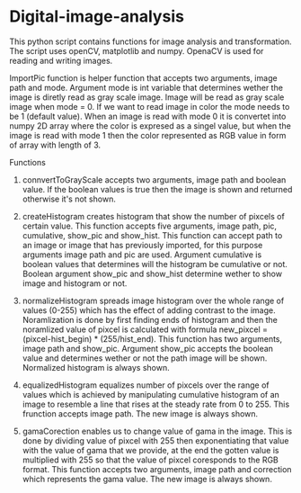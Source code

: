 # Digital-image-analysis

This python script contains functions for image analysis and transformation. The script uses openCV, matplotlib and numpy. OpenaCV is used for reading and writing images.

ImportPic function is helper function that accepts two arguments, image path and mode. Argument mode is int variable that determines wether the image is diretly read as gray scale image. Image will be read as gray scale image when mode = 0. If we want to read image in color the mode needs to be 1 (default value). When an image is read with mode 0 it is convertet into numpy 2D array where the color is expresed as a singel value, but when the image is read with mode 1 then the color represented as RGB value in form of array with length of 3.

Functions

1) connvertToGrayScale accepts two arguments, image path and boolean value. If the boolean values is true then the image is shown and returned otherwise it's not shown.

2) createHistogram creates histogram that show the number of pixcels of certain value. This function accepts five arguments, image path, pic, cumulative, show_pic and show_hist. This function can accept path to an image or image that has previously imported, for this purpose arguments image path and pic are used. Argument cumulative is boolean values that determines will the histogram be cumulative or not. Boolean argument show_pic and show_hist determine wether to show image and histogram or not.

3) normalizeHistogram spreads image histogram over the whole range of values (0-255) which has the effect of adding contrast to the image. Noramlization is done by first finding ends of histogram and then the noramlized value of pixcel is calculated with formula new_pixcel = (pixcel-hist_begin) * (255/hist_end). This function has two arguments, image path and show_pic. Argument show_pic accepts the boolean value and determines wether or not the path image will be shown. Normalized histogram is always shown.

4) equalizedHistogram equalizes number of pixcels over the range of values which is achieved by manipulating cumulative histogram of an image to resemble a line that rises at the steady rate from 0 to 255. This frunction accepts image path. The new image is always shown.

5) gamaCorection enables us to change value of gama in the image. This is done by dividing value of pixcel with 255 then exponentiating that value with the value of gama that we provide, at the end the gotten value is multiplied with 255 so that the value of pixcel coresponds to the RGB format. This function accepts two arguments, image path and correction which represents the gama value. The new image is always shown.
